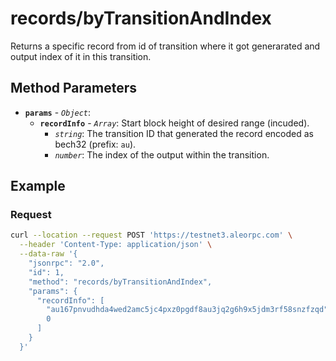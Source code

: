 # records/byTransitionAndIndex

Returns a specific record from id of transition where it got generarated and output index of it in this transition.

## Method Parameters

- **`params`** - *`Object`*:
  - **`recordInfo`** - *`Array`*: Start block height of desired range (incuded).
    - *`string`*: The transition ID that generated the record encoded as bech32 (prefix: `au`).
    - *`number`*: The index of the output within the transition.

## Example

### Request

```bash
curl --location --request POST 'https://testnet3.aleorpc.com' \
  --header 'Content-Type: application/json' \
  --data-raw '{
    "jsonrpc": "2.0",
    "id": 1,
    "method": "records/byTransitionAndIndex",
    "params": {
      "recordInfo": [
        "au167pnvudhda4wed2amc5jc4pxz0pgdf8au3jq2g6h9x5jdm3rf58snzfzqd",
        0
      ]
    }
  }'
```
